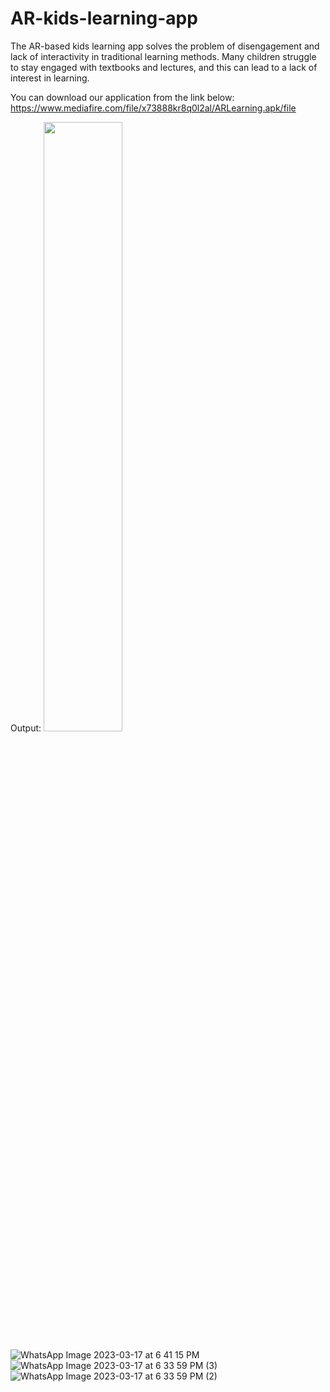 # AR-kids-learning-app
The AR-based kids learning app solves the problem of disengagement and lack of interactivity in traditional learning methods. Many children struggle to stay engaged with textbooks and lectures, and this can lead to a lack of interest in learning.

You can download our application from the link below:
https://www.mediafire.com/file/x73888kr8q0l2al/ARLearning.apk/file

Output:
<img src="[https://i.imgur.com/ZWnhY9T.png](https://user-images.githubusercontent.com/73380805/226100579-bc3a80d0-6fb2-4629-a37b-4c045a1b4f49.jpeg)" width=50% height=50%>

![WhatsApp Image 2023-03-17 at 6 41 15 PM](https://user-images.githubusercontent.com/73380805/226100397-1bccc976-903b-46b1-bbb8-f9087199e813.jpeg)
![WhatsApp Image 2023-03-17 at 6 33 59 PM (3)](https://user-images.githubusercontent.com/73380805/226100434-fb7d2445-1b30-4934-8b4c-09c3087d5943.jpeg)
![WhatsApp Image 2023-03-17 at 6 33 59 PM (2)](https://user-images.githubusercontent.com/73380805/226100511-58183fd6-1b0c-4b50-a9f6-b510ec30ba63.jpeg)


